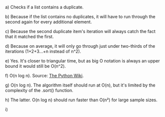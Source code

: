 a) Checks if a list contains a duplicate.

b) Because if the list contains no duplicates, it will have to run through the second again for every additional element.

c) Because the second duplicate item's iteration will  always catch the fact that it matched the first.

d) Because on average, it will only go through just under two-thirds of the iterations (1+2+3...+n instead of n^2).

e) Yes. It's closer to triangular time, but as big O notation is always an upper bound it would still be O(n^2).

f) O(n log n). Source: [The Python Wiki](https://wiki.python.org/moin/TimeComplexity#line-23).

g) O(n log n). The algorithm itself should run at O(n), but it's limited by the complexity of the .sort() function.

h) The latter. O(n log n) should run faster than O(n²) for large sample sizes.

i) 
